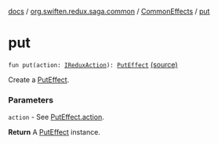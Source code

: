 [docs](../../index.md) / [org.swiften.redux.saga.common](../index.md) / [CommonEffects](index.md) / [put](./put.md)

# put

`fun put(action: `[`IReduxAction`](../../org.swiften.redux.core/-i-redux-action.md)`): `[`PutEffect`](../-put-effect/index.md) [(source)](https://github.com/protoman92/KotlinRedux/tree/master/common/common-saga/src/main/kotlin/org/swiften/redux/saga/common/CommonEffects.kt#L104)

Create a [PutEffect](../-put-effect/index.md).

### Parameters

`action` - See [PutEffect.action](../-put-effect/action.md).

**Return**
A [PutEffect](../-put-effect/index.md) instance.

